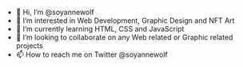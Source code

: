 - 👋 Hi, I’m @soyannewolf
- 👀 I’m interested in Web Development, Graphic Design and NFT Art
- 🌱 I’m currently learning HTML, CSS and JavaScript
- 💞️ I’m looking to collaborate on any Web related or Graphic related projects
- 📫 How to reach me on Twitter @soyannewolf 

<!---
SoyAnneWolf/SoyAnneWolf is a ✨ special ✨ repository because its `README.md` (this file) appears on your GitHub profile.
You can click the Preview link to take a look at your changes.
--->
